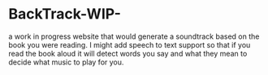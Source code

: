 # BackTrack-WIP-
a work in progress website that would generate a soundtrack based on the book you were reading. I might add speech to text support so that if you read the book aloud it will detect words you say and what they mean to decide what music to play for you.
